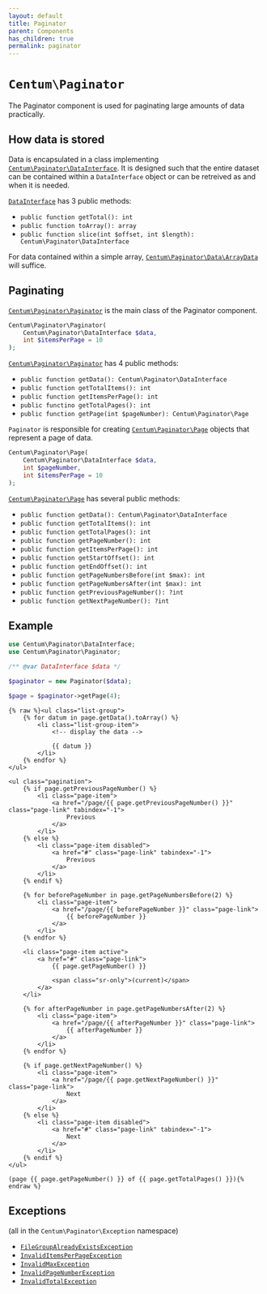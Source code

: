 ```yaml
---
layout: default
title: Paginator
parent: Components
has_children: true
permalink: paginator
---
```




# `Centum\Paginator`

The Paginator component is used for paginating large amounts of data practically.



## How data is stored

Data is encapsulated in a class implementing [`Centum\Paginator\DataInterface`](https://github.com/SidRoberts/centum/blob/development/src/Paginator/DataInterface.php).
It is designed such that the entire dataset can be contained within a `DataInterface` object or can be retreived as and when it is needed.

[`DataInterface`](https://github.com/SidRoberts/centum/blob/development/src/Paginator/DataInterface.php) has 3 public methods:

- `public function getTotal(): int`
- `public function toArray(): array`
- `public function slice(int $offset, int $length): Centum\Paginator\DataInterface`

For data contained within a simple array, [`Centum\Paginator\Data\ArrayData`](https://github.com/SidRoberts/centum/blob/development/src/Paginator/Data/ArrayData.php) will suffice.



## Paginating

[`Centum\Paginator\Paginator`](https://github.com/SidRoberts/centum/blob/development/src/Paginator/Paginator.php) is the main class of the Paginator component.

```php
Centum\Paginator\Paginator(
    Centum\Paginator\DataInterface $data,
    int $itemsPerPage = 10
);
```

[`Centum\Paginator\Paginator`](https://github.com/SidRoberts/centum/blob/development/src/Paginator/Paginator.php) has 4 public methods:

- `public function getData(): Centum\Paginator\DataInterface`
- `public function getTotalItems(): int`
- `public function getItemsPerPage(): int`
- `public functino getTotalPages(): int`
- `public function getPage(int $pageNumber): Centum\Paginator\Page`

`Paginator` is responsible for creating [`Centum\Paginator\Page`](https://github.com/SidRoberts/centum/blob/development/src/Paginator/Page.php) objects that represent a page of data.

```php
Centum\Paginator\Page(
    Centum\Paginator\DataInterface $data,
    int $pageNumber,
    int $itemsPerPage = 10
);
```

[`Centum\Paginator\Page`](https://github.com/SidRoberts/centum/blob/development/src/Paginator/Page.php) has several public methods:

- `public function getData(): Centum\Paginator\DataInterface`
- `public function getTotalItems(): int`
- `public function getTotalPages(): int`
- `public function getPageNumber(): int`
- `public function getItemsPerPage(): int`
- `public function getStartOffset(): int`
- `public function getEndOffset(): int`
- `public function getPageNumbersBefore(int $max): int`
- `public function getPageNumbersAfter(int $max): int`
- `public function getPreviousPageNumber(): ?int`
- `public function getNextPageNumber(): ?int`



## Example

```php
use Centum\Paginator\DataInterface;
use Centum\Paginator\Paginator;

/** @var DataInterface $data */

$paginator = new Paginator($data);

$page = $paginator->getPage(4);
```

```twig
{% raw %}<ul class="list-group">
    {% for datum in page.getData().toArray() %}
        <li class="list-group-item">
            <!-- display the data -->

            {{ datum }}
        </li>
    {% endfor %}
</ul>

<ul class="pagination">
    {% if page.getPreviousPageNumber() %}
        <li class="page-item">
            <a href="/page/{{ page.getPreviousPageNumber() }}" class="page-link" tabindex="-1">
                Previous
            </a>
        </li>
    {% else %}
        <li class="page-item disabled">
            <a href="#" class="page-link" tabindex="-1">
                Previous
            </a>
        </li>
    {% endif %}

    {% for beforePageNumber in page.getPageNumbersBefore(2) %}
        <li class="page-item">
            <a href="/page/{{ beforePageNumber }}" class="page-link">
                {{ beforePageNumber }}
            </a>
        </li>
    {% endfor %}

    <li class="page-item active">
        <a href="#" class="page-link">
            {{ page.getPageNumber() }}

            <span class="sr-only">(current)</span>
        </a>
    </li>

    {% for afterPageNumber in page.getPageNumbersAfter(2) %}
        <li class="page-item">
            <a href="/page/{{ afterPageNumber }}" class="page-link">
                {{ afterPageNumber }}
            </a>
        </li>
    {% endfor %}

    {% if page.getNextPageNumber() %}
        <li class="page-item">
            <a href="/page/{{ page.getNextPageNumber() }}" class="page-link">
                Next
            </a>
        </li>
    {% else %}
        <li class="page-item disabled">
            <a href="#" class="page-link" tabindex="-1">
                Next
            </a>
        </li>
    {% endif %}
</ul>

(page {{ page.getPageNumber() }} of {{ page.getTotalPages() }}){% endraw %}
```



## Exceptions

(all in the `Centum\Paginator\Exception` namespace)

- [`FileGroupAlreadyExistsException`](https://github.com/SidRoberts/centum/blob/development/src/Paginator/Exception/FileGroupAlreadyExistsException.php)
- [`InvalidItemsPerPageException`](https://github.com/SidRoberts/centum/blob/development/src/Paginator/Exception/InvalidItemsPerPageException.php)
- [`InvalidMaxException`](https://github.com/SidRoberts/centum/blob/development/src/Paginator/Exception/InvalidMaxException.php)
- [`InvalidPageNumberException`](https://github.com/SidRoberts/centum/blob/development/src/Paginator/Exception/InvalidPageNumberException.php)
- [`InvalidTotalException`](https://github.com/SidRoberts/centum/blob/development/src/Paginator/Exception/InvalidTotalException.php)
